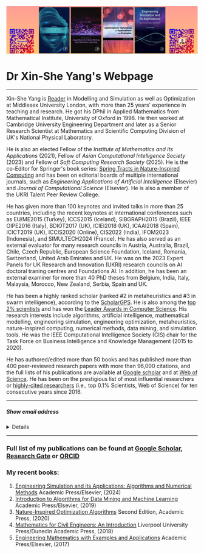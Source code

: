 ![web](/mylogo.png)
# Dr Xin-She Yang's Webpage
---
Xin-She Yang is [Reader](https://en.wikipedia.org/wiki/Reader_(academic_rank)) in Modelling and Simulation as well as Optimization at Middlesex University London, with more than 25 years' experience in teaching and research. He got his DPhil in Applied Mathematics from Mathematical Institute, University of Oxford in 1998. He then worked at Cambridge University Engineering Department and later as a Senior Research Scientist at Mathematics and Scientific Computing Division of UK's National Physical Laboratory. 

He is also an elected Fellow of the *Institute of Mathematics and its Applications* (2021), Fellow of *Asian Computational Intelligence Society* (2023) and Fellow of *Soft Computing Research Society* (2025). He is the co-Editor for Springer's book series: [Spring Tracts in Nature-Inspired Computing](https://www.springer.com/series/16134) and has been on  editorial boards of multiple international journals, such as *Engineering Applications of Artificial Intelligence* (Elsevier) and *Journal of Computational Science* (Elsevier).  He is also a member of the UKRI Talent Peer Review College.

He has given more than 100 keynotes and invited talks in more than 25 countries, including the recent keynotes at international conferences such as EU/ME2015 (Turkey), ICCS2015 (Iceland), SIBGRAPH2015 (Brazil),  IEEE OIPE2016 (Italy), BDIOT2017 (UK), ICIEI2018 (UK), ICAAI2018 (Spain), ICICT2019 (UK), ICCIS2020 (Online), CIS2022 (India), IFOM2023 (Indonesia), and SIMULTECH2024 (France).  He has also served as an external evaluator for many research councils in Austria, Australia, Brazil, Chile, Czech Republic, European Science Foundation, Iceland, Romania, Switzerland, United Arab Emirates and UK. He was on the 2023 Expert Panels for UK Research and Innovation (UKRI) research councils on AI doctoral traning centres and Foundations AI. In addition, he has been an external examiner for more than 40 PhD theses from Belgium, India, Italy, Malaysia, Morocco, New Zealand, Serbia, Spain and UK.

He has been a highly ranked scholar (ranked #2 in metaheuristics and #3 in swarm intelligence), according to the [ScholarGPS](https://scholargps.com/scholars/52734943805262/xin-she-yang). 
He is also among the [top 2% scientists](https://www.topresearcherslist.com/Home/Profile/551754) and has won the [Leader Awards in Computer Science](https://research.com/u/xin-she-yang). 
His research interests include algorithms, artificial intelligence, mathematical modelling, engineering simulation, engineering optimization, metaheuristics, nature-inspired computing, 
numerical methods, data mining, and simulation tools.  He was the IEEE Computational Intelligence Society (CIS) chair for the Task Force on Business Intelligence and Knowledge Management (2015 to 2020). 

He has authored/edited more than 50 books and has published more than 400 peer-reviewed research papers with more than 96,000 citations, and the full lists of his publications are available at [Google scholar](https://scholar.google.co.uk/citations?user=fA6aTlAAAAAJ) and at [Web of Science](https://www.webofscience.com/wos/author/record/I-5662-2019). He has been on the prestigious list of most influential researchers or [highly-cited researchers](https://www.webofscience.com/wos/author/record/I-5662-2019)  (i.e., top 0.1% Scientists, Web of Science) for ten consecutive years since 2016. 

---
##### Show email address
<details>
  <sumary>
  If you are interested in any of my publications or wish to discuss research collaboration, please feel freel to email 
    
    x.yang (at) mdx.ac.uk  
  </sumary>
</details>

---
### Full list of my publications can be found at  [Google Scholar](https://scholar.google.co.uk/citations?user=fA6aTlAAAAAJ),  [Research Gate](https://www.researchgate.net/profile/Xin-She-Yang) or [ORCID](https://orcid.org/0000-0001-8231-5556)

### My recent books:
1. [Engineering Simulation and its Applications: Algorithms and Numerical Methods](https://www.sciencedirect.com/book/9780443140846/engineering-simulation-and-its-applications) Academic Press/Elsevier, (2024)
2. [Introduction to Algorithms for Data Mining and Machine Learning](https://www.sciencedirect.com/book/9780128172162/introduction-to-algorithms-for-data-mining-and-machine-learning) Academic Press/Elsevier, (2019)
3. [Nature-Inspired Optimization Algorithms](https://shop.elsevier.com/books/nature-inspired-optimization-algorithms/yang/978-0-12-821986-7) Second Edition, Academic Press, (2020)
4. [Mathematics for Civil Engineers: An Introduction](https://www.jstor.org/stable/jj.12638999) Liverpool University Press/Dunedin Academic Press, (2018)
5. [Engineering Mathematics with Examples and Applications](https://www.sciencedirect.com/book/9780128097304/engineering-mathematics-with-examples-and-applications) Academic Press/Elsevier, (2017)
